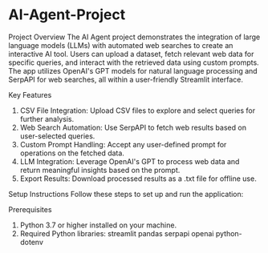 # AI-Agent-Project

Project Overview
The AI Agent project demonstrates the integration of large language models (LLMs) with automated web searches to create an interactive AI tool. Users can upload a dataset, fetch relevant web data for specific queries, and interact with the retrieved data using custom prompts. The app utilizes OpenAI's GPT models for natural language processing and SerpAPI for web searches, all within a user-friendly Streamlit interface.

Key Features
1. CSV File Integration: Upload CSV files to explore and select queries for further analysis.
2. Web Search Automation: Use SerpAPI to fetch web results based on user-selected queries.
3. Custom Prompt Handling: Accept any user-defined prompt for operations on the fetched data.
4. LLM Integration: Leverage OpenAI's GPT to process web data and return meaningful insights based on the prompt.
5. Export Results: Download processed results as a .txt file for offline use.


Setup Instructions
Follow these steps to set up and run the application:

Prerequisites
1. Python 3.7 or higher installed on your machine.
2. Required Python libraries:
   streamlit
   pandas
   serpapi
   openai
   python-dotenv

